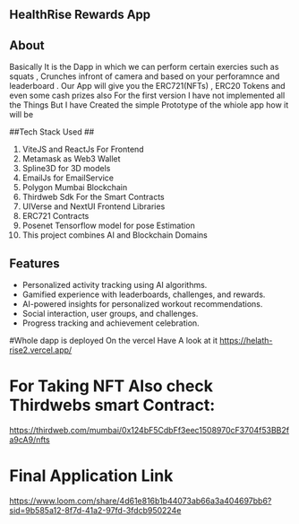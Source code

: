 ## HealthRise Rewards App ##

## About ##
Basically It is the Dapp in which we can perform certain exercies such as squats , Crunches infront of camera and based on your perforamnce and leaderboard . Our App will give you the ERC721(NFTs) , ERC20 Tokens and even some cash prizes also For the first version I have not implemented all the Things But I have Created the simple Prototype of the whiole app how it will be 

##Tech Stack Used ##
1. ViteJS and ReactJs For Frontend
2. Metamask as Web3 Wallet
3. Spline3D for 3D models
4. EmailJs for EmailService
5. Polygon Mumbai Blockchain
6. Thirdweb Sdk For the Smart Contracts
7. UIVerse and NextUI Frontend Libraries
8. ERC721 Contracts
9. Posenet Tensorflow model for pose Estimation
10. This project combines AI  and Blockchain Domains

## Features
- Personalized activity tracking using AI algorithms.
- Gamified experience with leaderboards, challenges, and rewards.
- AI-powered insights for personalized workout recommendations.
- Social interaction, user groups, and challenges.
- Progress tracking and achievement celebration.

#Whole dapp is deployed On the vercel Have A look at it 
https://helath-rise2.vercel.app/

# For Taking NFT Also check Thirdwebs smart Contract:
https://thirdweb.com/mumbai/0x124bF5CdbFf3eec1508970cF3704f53BB2fa9cA9/nfts

# Final Application Link
https://www.loom.com/share/4d61e816b1b44073ab66a3a404697bb6?sid=9b585a12-8f7d-41a2-97fd-3fdcb950224e
